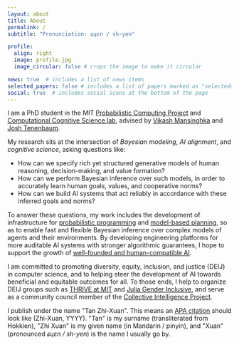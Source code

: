 ```yaml
---
layout: about
title: About
permalink: /
subtitle: "Pronunciation: ɕɥɛn / sh-yen"

profile:
  align: right
  image: profile.jpg
  image_circular: false # crops the image to make it circular

news: true  # includes a list of news items
selected_papers: false # includes a list of papers marked as "selected={true}"
social: true  # includes social icons at the bottom of the page
---
```


I am a PhD student in the MIT [Probabilistic Computing Project](http://probcomp.csail.mit.edu/) and [Computational Cognitive Science lab](https://cocosci.mit.edu/), advised by [Vikash Mansinghka](http://probcomp.csail.mit.edu/principal-investigator/) and [Josh Tenenbaum](https://cocosci.mit.edu/josh).

My research sits at the intersection of *Bayesian modeling*, *AI alignment*, and *cognitive science*, asking questions like:
- How can we specify rich yet structured generative models of human reasoning, decision-making, and value formation?
- How can we perform Bayesian inference over such models, in order to accurately learn human goals, values, and cooperative norms?
- How can we build AI systems that act reliably in accordance with these inferred goals and norms?

To answer these questions, my work includes the development of infrastructure for [probabilistic programming](https://www.gen.dev/) and [model-based planning](https://github.com/JuliaPlanners/PDDL.jl), so as to enable fast and flexible Bayesian inference over complex models of agents and their environments. By developing engineering platforms for more auditable AI systems with stronger algorithmic guarantees, I hope to support the growth of [well-founded and human-compatible AI](https://youtu.be/mYOg8_iPpFg?t=924).

I am committed to promoting diversity, equity, inclusion, and justice (DEIJ) in computer science, and to helping steer the development of AI towards beneficial and equitable outcomes for all. To those ends, I help to organize DEIJ groups such as [THRIVE at MIT](https://thrive-eecs.mit.edu/) and [Julia Gender Inclusive](https://discourse.julialang.org/t/announcing-julia-gender-inclusive/63702), and serve as a community council member of the [Collective Intelligence Project](https://cip.org/about).

I publish under the name "Tan Zhi-Xuan". This means an [APA citation](https://apastyle.apa.org/style-grammar-guidelines/citations/basic-principles/author-date) should look like (Zhi-Xuan, YYYY). "Tan" is my surname (transliterated from Hokkien), "Zhi Xuan" is my given name (in Mandarin / pinyin), and "Xuan" (pronounced *ɕɥɛn / sh-yen*) is the name I usually go by.

